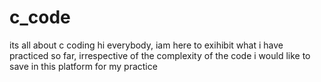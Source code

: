 # c_code
its all about  c coding
hi everybody,
iam here to exihibit what i have practiced so far,
irrespective of the complexity of the code i would like to save in this platform for my practice
